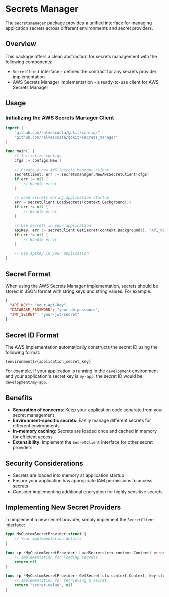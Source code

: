 # Secrets Manager

The `secretsmanager` package provides a unified interface for managing application secrets across different environments and secret providers.

## Overview

This package offers a clean abstraction for secrets management with the following components:

- `SecretClient` interface - defines the contract for any secrets provider implementation
- AWS Secrets Manager implementation - a ready-to-use client for AWS Secrets Manager

## Usage

### Initializing the AWS Secrets Manager Client

```go
import (
    "github.com/ralvescosta/gokit/configs"
    "github.com/ralvescosta/gokit/secrets_manager"
)

func main() {
    // Initialize configs
    cfgs := configs.New()

    // Create a new AWS Secrets Manager client
    secretClient, err := secretsmanager.NewAwsSecretClient(cfgs)
    if err != nil {
        // Handle error
    }

    // Load secrets during application startup
    err = secretClient.LoadSecrets(context.Background())
    if err != nil {
        // Handle error
    }

    // Use secrets in your application
    apiKey, err := secretClient.GetSecret(context.Background(), "API_KEY")
    if err != nil {
        // Handle error
    }

    // Use apiKey in your application
}
```

## Secret Format

When using the AWS Secrets Manager implementation, secrets should be stored in JSON format with string keys and string values. For example:

```json
{
  "API_KEY": "your-api-key",
  "DATABASE_PASSWORD": "your-db-password",
  "JWT_SECRET": "your-jwt-secret"
}
```

## Secret ID Format

The AWS implementation automatically constructs the secret ID using the following format:

```
{environment}/{application_secret_key}
```

For example, if your application is running in the `development` environment and your application's secret key is `my-app`, the secret ID would be `development/my-app`.

## Benefits

- **Separation of concerns**: Keep your application code separate from your secret management
- **Environment-specific secrets**: Easily manage different secrets for different environments
- **In-memory caching**: Secrets are loaded once and cached in memory for efficient access
- **Extensibility**: Implement the `SecretClient` interface for other secret providers

## Security Considerations

- Secrets are loaded into memory at application startup
- Ensure your application has appropriate IAM permissions to access secrets
- Consider implementing additional encryption for highly sensitive secrets

## Implementing New Secret Providers

To implement a new secret provider, simply implement the `SecretClient` interface:

```go
type MyCustomSecretProvider struct {
    // Your implementation details
}

func (p *MyCustomSecretProvider) LoadSecrets(ctx context.Context) error {
    // Implementation for loading secrets
    return nil
}

func (p *MyCustomSecretProvider) GetSecret(ctx context.Context, key string) (string, error) {
    // Implementation for retrieving a secret
    return "secret-value", nil
}
```
